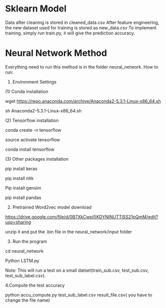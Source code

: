 # Sklearn Model

Data after cleaning is stored in cleaned_data.csv
After feature engineering, the new dataset used for training is stored as new_data.csv
To implement training, simply run train.py, it will give the prediction accuracy.


# Neural Network Method

Everything need to run this method is in the folder neural_network.
How to run:

1. Environment Settings

(1) Conda installation

wget https://repo.anaconda.com/archive/Anaconda2-5.3.1-Linux-x86_64.sh

sh Anaconda2-5.3.1-Linux-x86_64.sh

(2) Tensorflow installation

conda create -n tensorflow 

source activate tensorflow

conda install tensorflow

(3) Other packages installation

pip install keras

pip install nltk

Pip install gensim

pip install pandas

2. Pretrained Word2vec model download

https://drive.google.com/file/d/0B7XkCwpI5KDYNlNUTTlSS21pQmM/edit?usp=sharing

unzip it and put the .bin file in the neural_network/input folder

3. Run the program 

cd neural_network

Python LSTM.py

Note:  This will run a test on a small datset(train_sub.csv, test_sub.csv, test_sub_label.csv).

4.Compute the test accuracy

python  accu_compute.py test_sub_label.csv result_file.csv( you have to change the file name)
